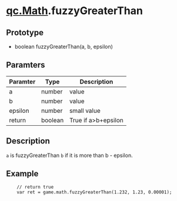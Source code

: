 # [qc.Math](README.md).fuzzyGreaterThan

## Prototype
* boolean fuzzyGreaterThan(a, b, epsilon)

## Paramters
| Paramter | Type | Description |
| ------------- | ------------- | -------------|
| a | number | value |
| b | number | value |
| epsilon | number | small value |
| return | boolean |  True if a>b+epsilon    |

## Description
 `a` is fuzzyGreaterThan `b` if it is more than b - epsilon.

## Example
````
    // return true
    var ret = game.math.fuzzyGreaterThan(1.232, 1.23, 0.00001);
````
